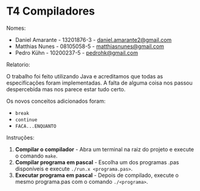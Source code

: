 # T4 Compiladores

Nomes:

* Daniel Amarante - 13201876-3 - daniel.amarante2@gmail.com
* Matthias Nunes - 08105058-5 - matthiasnunes@gmail.com
* Pedro Kühn - 10200237-5 - pedrohk@gmail.com

Relatorio:

O trabalho foi feito utilizando Java e acreditamos que todas as especifícações
foram implementadas.  A falta de alguma coisa nos passou despercebida mas nos
parece estar tudo certo.

Os novos conceitos adicionados foram:

* `break`
* `continue`
* `FACA...ENQUANTO`

Instruções:

1. **Compilar o compilador** - Abra um terminal na raiz do projeto e execute o
   comando `make`.
2. **Compilar programa em pascal** - Escolha um dos programas .pas disponíveis e
   execute `./run.x <programa.pas>`.
3. **Executar programa em pascal** - Depois de compilado, execute o mesmo
   programa.pas com o comando `./<programa>`.
